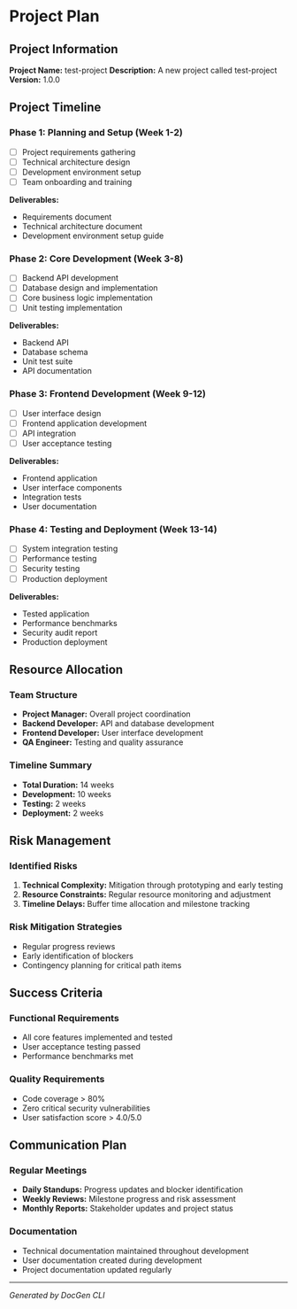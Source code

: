 # Project Plan

## Project Information

**Project Name:** test-project
**Description:** A new project called test-project
**Version:** 1.0.0

## Project Timeline

### Phase 1: Planning and Setup (Week 1-2)
- [ ] Project requirements gathering
- [ ] Technical architecture design
- [ ] Development environment setup
- [ ] Team onboarding and training

**Deliverables:**
- Requirements document
- Technical architecture document
- Development environment setup guide

### Phase 2: Core Development (Week 3-8)
- [ ] Backend API development
- [ ] Database design and implementation
- [ ] Core business logic implementation
- [ ] Unit testing implementation

**Deliverables:**
- Backend API
- Database schema
- Unit test suite
- API documentation

### Phase 3: Frontend Development (Week 9-12)
- [ ] User interface design
- [ ] Frontend application development
- [ ] API integration
- [ ] User acceptance testing

**Deliverables:**
- Frontend application
- User interface components
- Integration tests
- User documentation

### Phase 4: Testing and Deployment (Week 13-14)
- [ ] System integration testing
- [ ] Performance testing
- [ ] Security testing
- [ ] Production deployment

**Deliverables:**
- Tested application
- Performance benchmarks
- Security audit report
- Production deployment

## Resource Allocation

### Team Structure
- **Project Manager:** Overall project coordination
- **Backend Developer:** API and database development
- **Frontend Developer:** User interface development
- **QA Engineer:** Testing and quality assurance

### Timeline Summary
- **Total Duration:** 14 weeks
- **Development:** 10 weeks
- **Testing:** 2 weeks
- **Deployment:** 2 weeks

## Risk Management

### Identified Risks
1. **Technical Complexity:** Mitigation through prototyping and early testing
2. **Resource Constraints:** Regular resource monitoring and adjustment
3. **Timeline Delays:** Buffer time allocation and milestone tracking

### Risk Mitigation Strategies
- Regular progress reviews
- Early identification of blockers
- Contingency planning for critical path items

## Success Criteria

### Functional Requirements
- All core features implemented and tested
- User acceptance testing passed
- Performance benchmarks met

### Quality Requirements
- Code coverage > 80%
- Zero critical security vulnerabilities
- User satisfaction score > 4.0/5.0

## Communication Plan

### Regular Meetings
- **Daily Standups:** Progress updates and blocker identification
- **Weekly Reviews:** Milestone progress and risk assessment
- **Monthly Reports:** Stakeholder updates and project status

### Documentation
- Technical documentation maintained throughout development
- User documentation created during development
- Project documentation updated regularly

---
*Generated by DocGen CLI*
